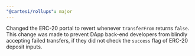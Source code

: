 ```yaml
---
"@cartesi/rollups": major
---
```


Changed the ERC-20 portal to revert whenever `transferFrom` returns `false`.
This change was made to prevent DApp back-end developers from blindly accepting failed transfers, if they did not check the `success` flag of ERC-20 deposit inputs.
